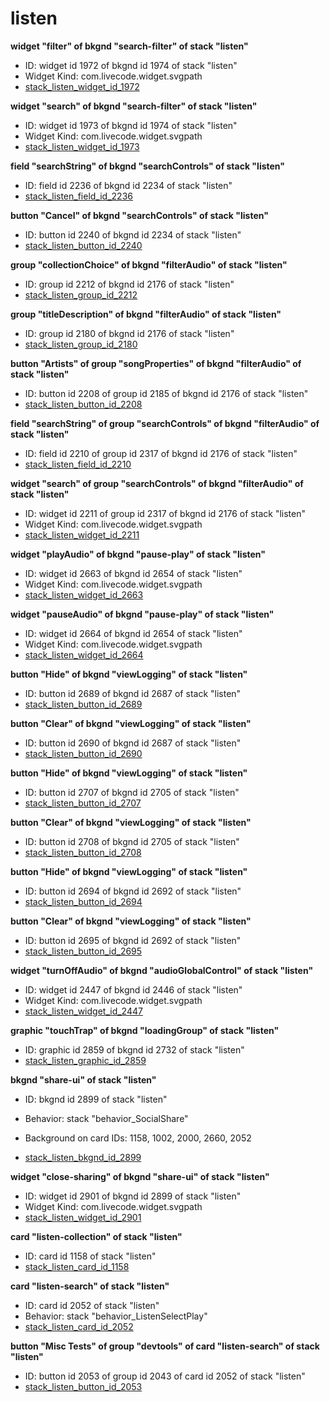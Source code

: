 # listen
**widget "filter" of bkgnd "search-filter" of stack "listen"**
* ID: widget id 1972 of bkgnd id 1974 of stack "listen"
* Widget Kind: com.livecode.widget.svgpath
* [stack_listen_widget_id_1972](./../../ScriptTracker/modules/listen_Scripts/stack_listen_widget_id_1972.livecodescript)

**widget "search" of bkgnd "search-filter" of stack "listen"**
* ID: widget id 1973 of bkgnd id 1974 of stack "listen"
* Widget Kind: com.livecode.widget.svgpath
* [stack_listen_widget_id_1973](./../../ScriptTracker/modules/listen_Scripts/stack_listen_widget_id_1973.livecodescript)

**field "searchString" of bkgnd "searchControls" of stack "listen"**
* ID: field id 2236 of bkgnd id 2234 of stack "listen"
* [stack_listen_field_id_2236](./../../ScriptTracker/modules/listen_Scripts/stack_listen_field_id_2236.livecodescript)

**button "Cancel" of bkgnd "searchControls" of stack "listen"**
* ID: button id 2240 of bkgnd id 2234 of stack "listen"
* [stack_listen_button_id_2240](./../../ScriptTracker/modules/listen_Scripts/stack_listen_button_id_2240.livecodescript)

**group "collectionChoice" of bkgnd "filterAudio" of stack "listen"**
* ID: group id 2212 of bkgnd id 2176 of stack "listen"
* [stack_listen_group_id_2212](./../../ScriptTracker/modules/listen_Scripts/stack_listen_group_id_2212.livecodescript)

**group "titleDescription" of bkgnd "filterAudio" of stack "listen"**
* ID: group id 2180 of bkgnd id 2176 of stack "listen"
* [stack_listen_group_id_2180](./../../ScriptTracker/modules/listen_Scripts/stack_listen_group_id_2180.livecodescript)

**button "Artists" of group "songProperties" of bkgnd "filterAudio" of stack "listen"**
* ID: button id 2208 of group id 2185 of bkgnd id 2176 of stack "listen"
* [stack_listen_button_id_2208](./../../ScriptTracker/modules/listen_Scripts/stack_listen_button_id_2208.livecodescript)

**field "searchString" of group "searchControls" of bkgnd "filterAudio" of stack "listen"**
* ID: field id 2210 of group id 2317 of bkgnd id 2176 of stack "listen"
* [stack_listen_field_id_2210](./../../ScriptTracker/modules/listen_Scripts/stack_listen_field_id_2210.livecodescript)

**widget "search" of group "searchControls" of bkgnd "filterAudio" of stack "listen"**
* ID: widget id 2211 of group id 2317 of bkgnd id 2176 of stack "listen"
* Widget Kind: com.livecode.widget.svgpath
* [stack_listen_widget_id_2211](./../../ScriptTracker/modules/listen_Scripts/stack_listen_widget_id_2211.livecodescript)

**widget "playAudio" of bkgnd "pause-play" of stack "listen"**
* ID: widget id 2663 of bkgnd id 2654 of stack "listen"
* Widget Kind: com.livecode.widget.svgpath
* [stack_listen_widget_id_2663](./../../ScriptTracker/modules/listen_Scripts/stack_listen_widget_id_2663.livecodescript)

**widget "pauseAudio" of bkgnd "pause-play" of stack "listen"**
* ID: widget id 2664 of bkgnd id 2654 of stack "listen"
* Widget Kind: com.livecode.widget.svgpath
* [stack_listen_widget_id_2664](./../../ScriptTracker/modules/listen_Scripts/stack_listen_widget_id_2664.livecodescript)

**button "Hide" of bkgnd "viewLogging" of stack "listen"**
* ID: button id 2689 of bkgnd id 2687 of stack "listen"
* [stack_listen_button_id_2689](./../../ScriptTracker/modules/listen_Scripts/stack_listen_button_id_2689.livecodescript)

**button "Clear" of bkgnd "viewLogging" of stack "listen"**
* ID: button id 2690 of bkgnd id 2687 of stack "listen"
* [stack_listen_button_id_2690](./../../ScriptTracker/modules/listen_Scripts/stack_listen_button_id_2690.livecodescript)

**button "Hide" of bkgnd "viewLogging" of stack "listen"**
* ID: button id 2707 of bkgnd id 2705 of stack "listen"
* [stack_listen_button_id_2707](./../../ScriptTracker/modules/listen_Scripts/stack_listen_button_id_2707.livecodescript)

**button "Clear" of bkgnd "viewLogging" of stack "listen"**
* ID: button id 2708 of bkgnd id 2705 of stack "listen"
* [stack_listen_button_id_2708](./../../ScriptTracker/modules/listen_Scripts/stack_listen_button_id_2708.livecodescript)

**button "Hide" of bkgnd "viewLogging" of stack "listen"**
* ID: button id 2694 of bkgnd id 2692 of stack "listen"
* [stack_listen_button_id_2694](./../../ScriptTracker/modules/listen_Scripts/stack_listen_button_id_2694.livecodescript)

**button "Clear" of bkgnd "viewLogging" of stack "listen"**
* ID: button id 2695 of bkgnd id 2692 of stack "listen"
* [stack_listen_button_id_2695](./../../ScriptTracker/modules/listen_Scripts/stack_listen_button_id_2695.livecodescript)

**widget "turnOffAudio" of bkgnd "audioGlobalControl" of stack "listen"**
* ID: widget id 2447 of bkgnd id 2446 of stack "listen"
* Widget Kind: com.livecode.widget.svgpath
* [stack_listen_widget_id_2447](./../../ScriptTracker/modules/listen_Scripts/stack_listen_widget_id_2447.livecodescript)

**graphic "touchTrap" of bkgnd "loadingGroup" of stack "listen"**
* ID: graphic id 2859 of bkgnd id 2732 of stack "listen"
* [stack_listen_graphic_id_2859](./../../ScriptTracker/modules/listen_Scripts/stack_listen_graphic_id_2859.livecodescript)

**bkgnd "share-ui" of stack "listen"**
* ID: bkgnd id 2899 of stack "listen"
* Behavior: stack "behavior_SocialShare"

* Background on card IDs: 1158, 1002, 2000, 2660, 2052
* [stack_listen_bkgnd_id_2899](./../../ScriptTracker/modules/listen_Scripts/stack_listen_bkgnd_id_2899.livecodescript)

**widget "close-sharing" of bkgnd "share-ui" of stack "listen"**
* ID: widget id 2901 of bkgnd id 2899 of stack "listen"
* Widget Kind: com.livecode.widget.svgpath
* [stack_listen_widget_id_2901](./../../ScriptTracker/modules/listen_Scripts/stack_listen_widget_id_2901.livecodescript)

**card "listen-collection" of stack "listen"**
* ID: card id 1158 of stack "listen"
* [stack_listen_card_id_1158](./../../ScriptTracker/modules/listen_Scripts/stack_listen_card_id_1158.livecodescript)

**card "listen-search" of stack "listen"**
* ID: card id 2052 of stack "listen"
* Behavior: stack "behavior_ListenSelectPlay"
* [stack_listen_card_id_2052](./../../ScriptTracker/modules/listen_Scripts/stack_listen_card_id_2052.livecodescript)

**button "Misc Tests" of group "devtools" of card "listen-search" of stack "listen"**
* ID: button id 2053 of group id 2043 of card id 2052 of stack "listen"
* [stack_listen_button_id_2053](./../../ScriptTracker/modules/listen_Scripts/stack_listen_button_id_2053.livecodescript)

